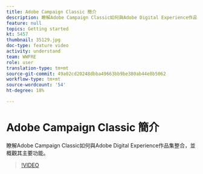```yaml
---
title: Adobe Campaign Classic 簡介
description: 瞭解Adobe Campaign Classic如何與Adobe Digital Experience作品集整合，並概觀其主要功能。
feature: null
topics: Getting started
kt: 5457
thumbnail: 35129.jpg
doc-type: feature video
activity: understand
team: WWFRE
role: user
translation-type: tm+mt
source-git-commit: 49a02cd20248dbba49663bb9be380ab44e8b5062
workflow-type: tm+mt
source-wordcount: '54'
ht-degree: 18%

---
```



# Adobe Campaign Classic 簡介

瞭解Adobe Campaign Classic如何與Adobe Digital Experience作品集整合，並概觀其主要功能。

>[!VIDEO](https://video.tv.adobe.com/v/35129?quality=12)
